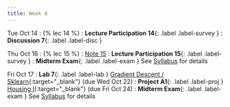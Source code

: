 ```yaml
---
title: Week 8
---
```


Tue Oct 14
: {% lec 14 %}
: **Lecture Participation 14**{: .label .label-survey } 
: **Discussion 7**{: .label .label-disc }

Thu Oct 16
: {% lec 15 %}
    : [Note 15](https://ds100.org/course-notes/case_study_HCE/case_study_HCE.html)
: **Lecture Participation 15**{: .label .label-survey } 
: **Midterm Exam**{: .label .label-exam } See [Syllabus](syllabus) for details

Fri Oct 17
: **Lab 7**{: .label .label-lab }  [Gradient Descent / Sklearn](https://data100.datahub.berkeley.edu/){:target="_blank"} (due Wed Oct 22)
: **Project A1**{: .label .label-proj } [Housing I](https://data100.datahub.berkeley.edu/){:target="_blank"} (due Fri Oct 24)
: **Midterm Exam**{: .label .label-exam } See [Syllabus](syllabus) for details



